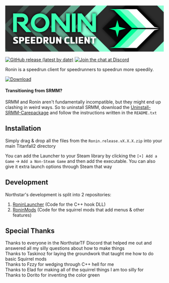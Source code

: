 ![](https://raw.githubusercontent.com/TF2SR/Ronin/main/assets/ronin-banner.jpg)

[![GitHub release (latest by date)](https://img.shields.io/github/v/release/TF2SR/Ronin?color=49fcb4&style=for-the-badge)](https://github.com/TF2SR/Ronin/releases)
[![Join the chat at Discord](https://img.shields.io/badge/tf2sr-discord-7289DA.svg?style=for-the-badge)](https://discord.com/invite/P3JKjfx4uZ)

Ronin is a speedrun client for speedrunners to speedrun more speedily.

[![Download](https://img.shields.io/badge/download-49fcb4?style=for-the-badge)](https://github.com/TF2SR/Ronin/releases)

#### Transitioning from SRMM?

SRMM and Ronin aren't fundamentally incompatible, but they might end up clashing in weird ways. So to uninstall SRMM, download the [Uninstall-SRMM-Carepackage](https://drive.google.com/file/d/1-qbEkztYeT4r4YmUWHthvpY8Wsm3gx8x/view?usp=sharing) and follow the instructions written in the `README.txt`

## Installation

Simply drag & drop all the files from the `Ronin.release.vX.X.X.zip` into your main Titanfall2 directory

You can add the Launcher to your Steam library by clicking the `[+] Add a Game` -> `Add a Non-Steam Game` and then add the executable. You can also give it extra launch options through Steam that way

## Development

Northstar's development is split into 2 repositories:

1. [RoninLauncher](https://github.com/TF2SR/RoninLauncher) (Code for the C++ hook DLL)
1. [RoninMods](https://github.com/TF2SR/RoninMods) (Code for the squirrel mods that add menus & other features)

## Special Thanks

Thanks to everyone in the NorthstarTF Discord that helped me out and answered all my silly questions about how to make things<br>
Thanks to Taskinoz for laying the groundwork that taught me how to do basic Squirrel mods<br>
Thanks to Fzzy for wedging through C++ hell for me<br>
Thanks to Elad for making all of the squirrel things I am too silly for<br>
Thanks to Dorito for inventing the color green
